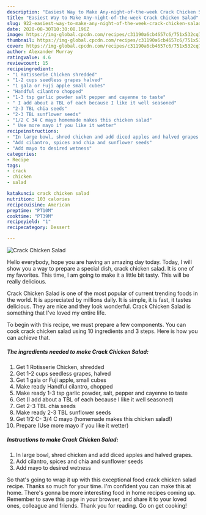 ```yaml
---
description: "Easiest Way to Make Any-night-of-the-week Crack Chicken Salad"
title: "Easiest Way to Make Any-night-of-the-week Crack Chicken Salad"
slug: 922-easiest-way-to-make-any-night-of-the-week-crack-chicken-salad
date: 2020-08-30T10:30:08.196Z
image: https://img-global.cpcdn.com/recipes/c31190a6cb4657c6/751x532cq70/crack-chicken-salad-recipe-main-photo.jpg
thumbnail: https://img-global.cpcdn.com/recipes/c31190a6cb4657c6/751x532cq70/crack-chicken-salad-recipe-main-photo.jpg
cover: https://img-global.cpcdn.com/recipes/c31190a6cb4657c6/751x532cq70/crack-chicken-salad-recipe-main-photo.jpg
author: Alexander Murray
ratingvalue: 4.6
reviewcount: 15
recipeingredient:
- "1 Rotisserie Chicken shredded"
- "1-2 cups seedless grapes halved"
- "1 gala or Fuji apple small cubes"
- "Handful cilantro chopped"
- "1-3 tsp garlic powder salt pepper and cayenne to taste"
- " I add about a TBL of each because I like it well seasoned"
- "2-3 TBL chia seeds"
- "2-3 TBL sunflower seeds"
- "1/2 C 34 C mayo homemade makes this chicken salad"
- " Use more mayo if you like it wetter"
recipeinstructions:
- "In large bowl, shred chicken and add diced apples and halved grapes."
- "Add cilantro, spices and chia and sunflower seeds"
- "Add mayo to desired wetness"
categories:
- Recipe
tags:
- crack
- chicken
- salad

katakunci: crack chicken salad 
nutrition: 103 calories
recipecuisine: American
preptime: "PT10M"
cooktime: "PT39M"
recipeyield: "1"
recipecategory: Dessert

---
```



![Crack Chicken Salad](https://img-global.cpcdn.com/recipes/c31190a6cb4657c6/751x532cq70/crack-chicken-salad-recipe-main-photo.jpg)

Hello everybody, hope you are having an amazing day today. Today, I will show you a way to prepare a special dish, crack chicken salad. It is one of my favorites. This time, I am going to make it a little bit tasty. This will be really delicious.



Crack Chicken Salad is one of the most popular of current trending foods in the world. It is appreciated by millions daily. It is simple, it is fast, it tastes delicious. They are nice and they look wonderful. Crack Chicken Salad is something that I've loved my entire life.


To begin with this recipe, we must prepare a few components. You can cook crack chicken salad using 10 ingredients and 3 steps. Here is how you can achieve that.

<!--inarticleads1-->

##### The ingredients needed to make Crack Chicken Salad:

1. Get 1 Rotisserie Chicken, shredded
1. Get 1-2 cups seedless grapes, halved
1. Get 1 gala or Fuji apple, small cubes
1. Make ready Handful cilantro, chopped
1. Make ready 1-3 tsp garlic powder, salt, pepper and cayenne to taste
1. Get  (I add about a TBL of each because I like it well seasoned)
1. Get 2-3 TBL chia seeds
1. Make ready 2-3 TBL sunflower seeds
1. Get 1/2 C- 3/4 C mayo (homemade makes this chicken salad!)
1. Prepare  (Use more mayo if you like it wetter)




<!--inarticleads2-->

##### Instructions to make Crack Chicken Salad:

1. In large bowl, shred chicken and add diced apples and halved grapes.
1. Add cilantro, spices and chia and sunflower seeds
1. Add mayo to desired wetness




So that's going to wrap it up with this exceptional food crack chicken salad recipe. Thanks so much for your time. I'm confident you can make this at home. There's gonna be more interesting food in home recipes coming up. Remember to save this page in your browser, and share it to your loved ones, colleague and friends. Thank you for reading. Go on get cooking!
